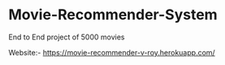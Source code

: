 # Movie-Recommender-System
End to End project of 5000 movies

Website:-   https://movie-recommender-v-roy.herokuapp.com/
